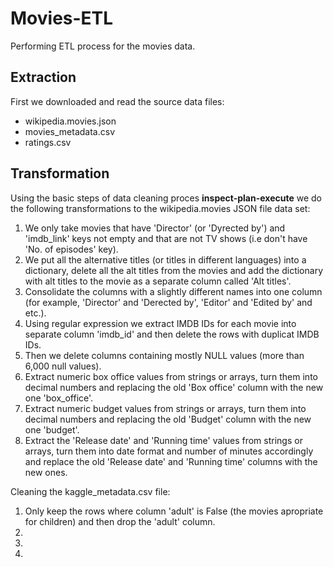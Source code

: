 # Movies-ETL
Performing ETL process for the movies data.

## Extraction
First we downloaded and read the source data files:

- wikipedia.movies.json
- movies_metadata.csv
- ratings.csv

## Transformation
Using the basic steps of data cleaning proces <b>inspect-plan-execute</b> we do the following transformations to the wikipedia.movies
JSON file data set:
<ol>
  <li>We only take movies that have 'Director' (or 'Dyrected by') and 'imdb_link' keys not empty and that are not TV shows 
  (i.e don't have 'No. of episodes' key).</li>
  <li>We put all the alternative titles (or titles in different languages) into a dictionary, delete all the alt titles from the movies
  and add the dictionary with alt titles to the movie as a separate column called 'Alt titles'.</li>
  <li>Consolidate the columns with a slightly different names into one column (for example, 'Director' and 'Derected by', 'Editor' and
  'Edited by' and etc.).</li>
  <li>Using regular expression we extract IMDB IDs for each movie into separate column 'imdb_id' and then delete the rows with duplicat
  IMDB IDs.</li>
  <li>Then we delete columns containing mostly NULL values (more than 6,000 null values).</li>
  <li>Extract numeric box office values from strings or arrays, turn them into decimal numbers and replacing the old 'Box office'
  column with the new one 'box_office'.</li>
  <li>Extract numeric budget values from strings or arrays, turn them into decimal numbers and replacing the old 'Budget' column 
  with the new one 'budget'.</li>
  <li>Extract the 'Release date' and 'Running time' values from strings or arrays, turn them into date format and number of minutes
  accordingly and replace the old 'Release date' and 'Running time' columns with the new ones.</li>
</ol>
Cleaning the kaggle_metadata.csv file:
<ol>
  <li> Only keep the rows where column 'adult' is False (the movies apropriate for children) and then drop the 'adult' column.</li>
  <li></li>
  <li></li>
  <li></li>
</ol>

